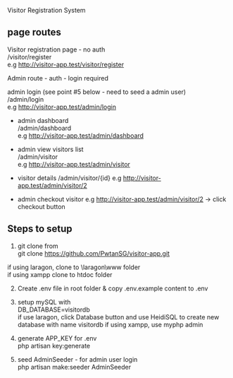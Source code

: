 Visitor Registration System

## page routes
Visitor registration page - no auth\
/visitor/register \
e.g http://visitor-app.test/visitor/register

Admin route - auth - login required

admin login (see point #5 below - need to seed a admin user) \
/admin/login \
e.g http://visitor-app.test/admin/login

- admin dashboard \
/admin/dashboard \
e.g http://visitor-app.test/admin/dashboard

- admin view visitors list \
/admin/visitor \
e.g http://visitor-app.test/admin/visitor

- visitor details
/admin/visitor/{id}
e.g http://visitor-app.test/admin/visitor/2

- admin checkout visitor 
e.g http://visitor-app.test/admin/visitor/2 -> click checkout button


## Steps to setup

1. git clone from \
git clone https://github.com/PwtanSG/visitor-app.git

if using laragon, clone to \laragon\www folder \
if using xampp clone to htdoc folder

2. Create .env file in root folder & copy .env.example content to .env

3. setup mySQL with \
DB_DATABASE=visitordb \
if use laragon, click Database button and use HeidiSQL to create new database with name visitordb
if using xampp, use myphp admin 

4. generate APP_KEY for .env \
php artisan key:generate

5. seed AdminSeeder - for admin user login \
php artisan make:seeder AdminSeeder


